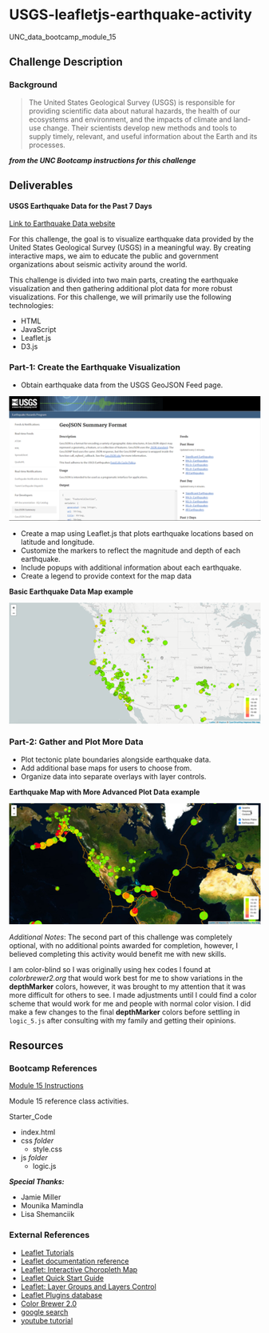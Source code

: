 # USGS-leafletjs-earthquake-activity
UNC_data_bootcamp_module_15

## Challenge Description
### Background
> The United States Geological Survey (USGS) is responsible for providing scientific data about natural hazards, the health of our ecosystems and environment, and the impacts of climate and land-use change. Their scientists develop new methods and tools to supply timely, relevant, and useful information about the Earth and its processes.

***from the UNC Bootcamp instructions for this challenge***

## Deliverables

#### USGS Earthquake Data for the Past 7 Days
[Link to Earthquake Data website](https://stevetuttle.github.io/USGS-leafletjs-earthquake-activity/)

For this challenge, the goal is to visualize earthquake data provided by the United States Geological Survey (USGS) in a meaningful way. By creating interactive maps, we aim to educate the public and government organizations about seismic activity around the world.

This challenge is divided into two main parts, creating the earthquake visualization and then gathering additional plot data for more robust visualizations. For this challenge, we will primarily use the following technologies:
* HTML
* JavaScript
* Leaflet.js
* D3.js

### Part-1: Create the Earthquake Visualization
* Obtain earthquake data from the USGS GeoJSON Feed page.

![3-Data.png](https://github.com/SteveTuttle/USGS-leafletjs-earthquake-activity/blob/main/Images/3-Data.png)

* Create a map using Leaflet.js that plots earthquake locations based on latitude and longitude.
* Customize the markers to reflect the magnitude and depth of each earthquake.
* Include popups with additional information about each earthquake.
* Create a legend to provide context for the map data

__Basic Earthquake Data Map example__

![2-BasicMap.png](https://github.com/SteveTuttle/USGS-leafletjs-earthquake-activity/blob/main/Images/2-BasicMap.png)

### Part-2: Gather and Plot More Data
* Plot tectonic plate boundaries alongside earthquake data.
* Add additional base maps for users to choose from.
* Organize data into separate overlays with layer controls.

__Earthquake Map with More Advanced Plot Data example__

![5-Advanced.png](https://github.com/SteveTuttle/USGS-leafletjs-earthquake-activity/blob/main/Images/5-Advanced.png)

_Additional Notes_:
The second part of this challenge was completely optional, with no additional points awarded for completion, however, I believed completing this activity would benefit me with new skills.

I am color-blind so I was originally using hex codes I found at _colorbrewer2.org_ that would work best for me to show variations in the __depthMarker__ colors, however, it was brought to my attention that it was more difficult for others to see. I made adjustments until I could find a color scheme that would work for me and people with normal color vision. I did make a few changes to the final __depthMarker__ colors before settling in `logic_5.js` after consulting with my family and getting their opinions. 

## Resources
### Bootcamp References
[Module 15 Instructions](https://bootcampspot.instructure.com/courses/3285/assignments/52228?module_item_id=937020)

Module 15 reference class activities.

Starter_Code
* index.html
* css _folder_
	* style.css
* js _folder_
	* logic.js

***Special Thanks:***
* Jamie Miller
* Mounika Mamindla
* Lisa Shemanciik

### External References
* [Leaflet Tutorials](https://leafletjs.com/examples.html)
* [Leaflet documentation reference](https://leafletjs.com/reference.html)
* [Leaflet: Interactive Choropleth Map](https://leafletjs.com/examples/choropleth/)
* [Leaflet Quick Start Guide](https://leafletjs.com/examples/quick-start/)
* [Leaflet: Layer Groups and Layers Control](https://leafletjs.com/examples/layers-control/)
* [Leaflet Plugins database](https://leafletjs.com/plugins.html)
* [Color Brewer 2.0](https://colorbrewer2.org/#type=sequential&scheme=BuGn&n=3)
* [google search](https://www.google.com/)
* [youtube tutorial](https://www.youtube.com/)
